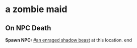 # a zombie maid
## On NPC Death

**Spawn NPC:**  [\#an enraged shadow beast](/npc/111018) at this location.
end